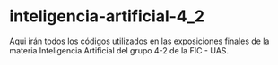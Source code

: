 # inteligencia-artificial-4_2
Aqui irán todos los códigos utilizados en las exposiciones finales de la materia Inteligencia Artificial del grupo 4-2 de la FIC - UAS.
